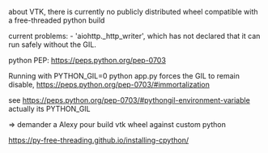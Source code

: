 about VTK, there is currently no publicly distributed wheel compatible with a free-threaded python build

current problems: - 'aiohttp._http_writer', which has not declared that it can run safely without the GIL.

python PEP: https://peps.python.org/pep-0703

Running with PYTHON_GIL=0 python app.py forces the GIL to remain disable, 
https://peps.python.org/pep-0703/#immortalization

see https://peps.python.org/pep-0703/#pythongil-environment-variable
actually its PYTHON_GIL


=> demander a Alexy pour build vtk wheel against custom python


https://py-free-threading.github.io/installing-cpython/